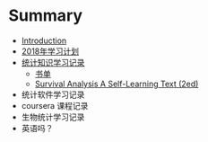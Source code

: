 # Summary

* [Introduction](README.md)
* [2018年学习计划](2018nian-xue-xi-ji-hua.md)
* [统计知识学习记录](tong-ji-zhi-shi-xue-xi-ji-lu.md)
  * [书单](tong-ji-zhi-shi-xue-xi-ji-lu/shu-dan.md)
  * [Survival Analysis A Self-Learning Text \(2ed\)](tong-ji-zhi-shi-xue-xi-ji-lu/survival-analysis-a-self-learning-text-2ed.md)
* 统计软件学习记录
* coursera 课程记录
* 生物统计学习记录
* 英语吗？

